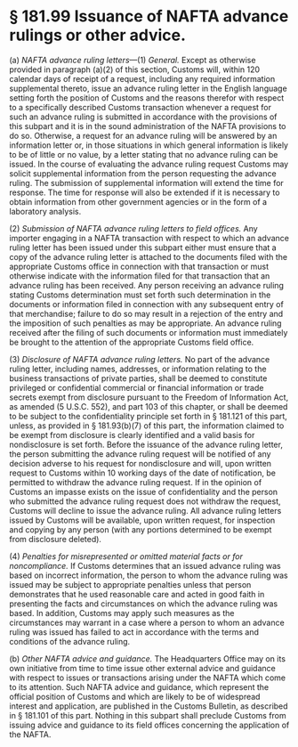 # § 181.99   Issuance of NAFTA advance rulings or other advice.

(a) *NAFTA advance ruling letters*—(1) *General.* Except as otherwise provided in paragraph (a)(2) of this section, Customs will, within 120 calendar days of receipt of a request, including any required information supplemental thereto, issue an advance ruling letter in the English language setting forth the position of Customs and the reasons therefor with respect to a specifically described Customs transaction whenever a request for such an advance ruling is submitted in accordance with the provisions of this subpart and it is in the sound administration of the NAFTA provisions to do so. Otherwise, a request for an advance ruling will be answered by an information letter or, in those situations in which general information is likely to be of little or no value, by a letter stating that no advance ruling can be issued. In the course of evaluating the advance ruling request Customs may solicit supplemental information from the person requesting the advance ruling. The submission of supplemental information will extend the time for response. The time for response will also be extended if it is necessary to obtain information from other government agencies or in the form of a laboratory analysis. 


(2) *Submission of NAFTA advance ruling letters to field offices.* Any importer engaging in a NAFTA transaction with respect to which an advance ruling letter has been issued under this subpart either must ensure that a copy of the advance ruling letter is attached to the documents filed with the appropriate Customs office in connection with that transaction or must otherwise indicate with the information filed for that transaction that an advance ruling has been received. Any person receiving an advance ruling stating Customs determination must set forth such determination in the documents or information filed in connection with any subsequent entry of that merchandise; failure to do so may result in a rejection of the entry and the imposition of such penalties as may be appropriate. An advance ruling received after the filing of such documents or information must immediately be brought to the attention of the appropriate Customs field office. 


(3) *Disclosure of NAFTA advance ruling letters.* No part of the advance ruling letter, including names, addresses, or information relating to the business transactions of private parties, shall be deemed to constitute privileged or confidential commercial or financial information or trade secrets exempt from disclosure pursuant to the Freedom of Information Act, as amended (5 U.S.C. 552), and part 103 of this chapter, or shall be deemed to be subject to the confidentiality principle set forth in § 181.121 of this part, unless, as provided in § 181.93(b)(7) of this part, the information claimed to be exempt from disclosure is clearly identified and a valid basis for nondisclosure is set forth. Before the issuance of the advance ruling letter, the person submitting the advance ruling request will be notified of any decision adverse to his request for nondisclosure and will, upon written request to Customs within 10 working days of the date of notification, be permitted to withdraw the advance ruling request. If in the opinion of Customs an impasse exists on the issue of confidentiality and the person who submitted the advance ruling request does not withdraw the request, Customs will decline to issue the advance ruling. All advance ruling letters issued by Customs will be available, upon written request, for inspection and copying by any person (with any portions determined to be exempt from disclosure deleted). 


(4) *Penalties for misrepresented or omitted material facts or for noncompliance.* If Customs determines that an issued advance ruling was based on incorrect information, the person to whom the advance ruling was issued may be subject to appropriate penalties unless that person demonstrates that he used reasonable care and acted in good faith in presenting the facts and circumstances on which the advance ruling was based. In addition, Customs may apply such measures as the circumstances may warrant in a case where a person to whom an advance ruling was issued has failed to act in accordance with the terms and conditions of the advance ruling. 


(b) *Other NAFTA advice and guidance.* The Headquarters Office may on its own initiative from time to time issue other external advice and guidance with respect to issues or transactions arising under the NAFTA which come to its attention. Such NAFTA advice and guidance, which represent the official position of Customs and which are likely to be of widespread interest and application, are published in the Customs Bulletin, as described in § 181.101 of this part. Nothing in this subpart shall preclude Customs from issuing advice and guidance to its field offices concerning the application of the NAFTA. 




